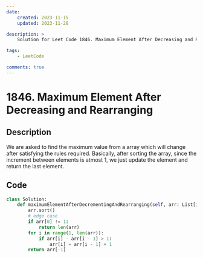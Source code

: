 ```yaml
---
date:
    created: 2023-11-15
    updated: 2023-11-28

description: >
	Solution for Leet Code 1846. Maximum Element After Decreasing and Rearranging

tags:
    - LeetCode

comments: true
---
```

# 1846. Maximum Element After Decreasing and Rearranging

## Description

We are asked to find the maximum value from a array which will change after satisfying the rules required. Basically, after sorting the array, since the increment between elements is atmost 1, we just update the element and return the last element.

## Code

```python
class Solution:
    def maximumElementAfterDecrementingAndRearranging(self, arr: List[int]) -> int:
        arr.sort()
        # edge case
        if arr[0] != 1:
            return len(arr)
        for i in range(1, len(arr)):
            if arr[i] - arr[i - 1] > 1:
                arr[i] = arr[i - 1] + 1
        return arr[-1]
```